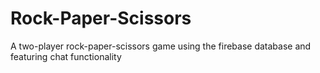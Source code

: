 # Rock-Paper-Scissors
A two-player rock-paper-scissors game using the firebase database and featuring chat functionality
